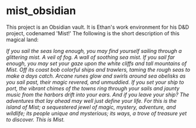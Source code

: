 # mist_obsidian

This project is an Obsidian vault. It is Ethan's work environment for his D&D project, codenamed 'Mist!' The following is the short description of this magical land:

*If you sail the seas long enough, you may find yourself sailing through a glittering mist. A veil of fog. A wall of soothing sea mist. If you sail far enough, you may set your gaze upon the white cliffs and tall mountains of Mist. Off its coast bob colorful ships and trawlers, taming the rough seas to make a days catch. Arcane runes glow and swirls around sea obelisks as you sail past, their magic revered, and unmuddied. If you set your ship to port, the vibrant chimes of the towns ring through your sails and jaunty music from the harbors drift into your ears. And if you leave your ship? The adventures that lay ahead may well just define your life. For this is the island of Mist; a sequestered jewel of magic, mystery, adventure, and wildlife; its people unique and mysterious; its ways, a trove of treasure yet to discover. This is Mist.*